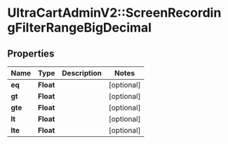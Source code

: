# UltraCartAdminV2::ScreenRecordingFilterRangeBigDecimal

## Properties
Name | Type | Description | Notes
------------ | ------------- | ------------- | -------------
**eq** | **Float** |  | [optional] 
**gt** | **Float** |  | [optional] 
**gte** | **Float** |  | [optional] 
**lt** | **Float** |  | [optional] 
**lte** | **Float** |  | [optional] 


